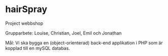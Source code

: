 # hairSpray
Project webbshop

Grupparbete: Louise, Christian, Joel, Emil och Jonathan

Mål: Vi ska bygga en (object-orienterad) back-end applikation i PHP som är kopplad till en mySQL databas.

